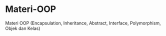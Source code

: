 # Materi-OOP
Materi OOP (Encapsulation, Inheritance, Abstract, Interface, Polymorphism, Objek dan Kelas)
